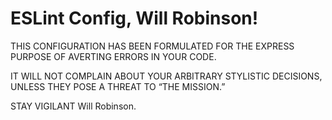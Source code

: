 # ESLint Config, Will Robinson!

THIS CONFIGURATION HAS BEEN FORMULATED FOR THE EXPRESS PURPOSE OF AVERTING
ERRORS IN YOUR CODE.

IT WILL NOT COMPLAIN ABOUT YOUR ARBITRARY STYLISTIC DECISIONS, UNLESS THEY POSE
A THREAT TO “THE MISSION.”

STAY VIGILANT Will Robinson.
